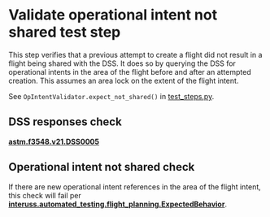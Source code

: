 # Validate operational intent not shared test step

This step verifies that a previous attempt to create a flight did not result in a flight being shared with the DSS.
It does so by querying the DSS for operational intents in the area of the flight before and after an attempted creation.
This assumes an area lock on the extent of the flight intent.

See `OpIntentValidator.expect_not_shared()` in [test_steps.py](test_steps.py).

## DSS responses check

**[astm.f3548.v21.DSS0005](../../../requirements/astm/f3548/v21.md)**

## Operational intent not shared check
If there are new operational intent references in the area of the flight intent, this check will fail per
**[interuss.automated_testing.flight_planning.ExpectedBehavior](../../../requirements/interuss/automated_testing/flight_planning.md)**.
